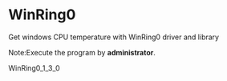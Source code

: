 # WinRing0
Get windows CPU temperature with WinRing0 driver and library  

Note:Execute the program by **administrator**.  

WinRing0_1_3_0
